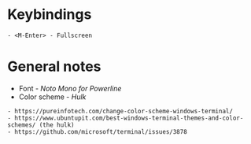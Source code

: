 # Keybindings

```
- <M-Enter> - Fullscreen
```

# General notes

* Font - *Noto Mono for Powerline*
* Color scheme - *Hulk*

```
- https://pureinfotech.com/change-color-scheme-windows-terminal/
- https://www.ubuntupit.com/best-windows-terminal-themes-and-color-schemes/ (the hulk)
- https://github.com/microsoft/terminal/issues/3878
```

